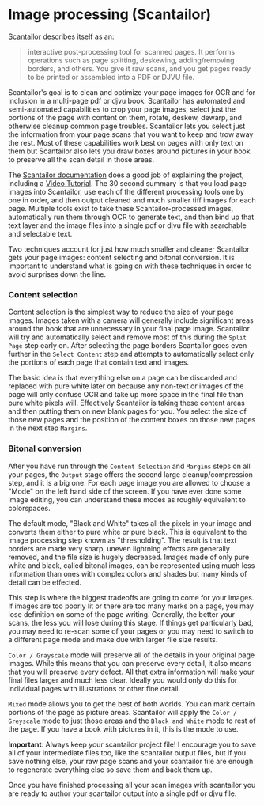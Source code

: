# Image processing (Scantailor)

[Scantailor](http://scantailor.org/) describes itself as an:

 > interactive post-processing tool for scanned pages. It performs operations such as page splitting, deskewing, adding/removing borders, and others. You give it raw scans, and you get pages ready to be printed or assembled into a PDF or DJVU file. 

Scantailor's goal is to clean and optimize your page images for OCR and for inclusion in a multi-page pdf or djvu book. Scantailor has automated and semi-automated capabilities to crop your page images, select just the portions of the page with content on them, rotate, deskew, dewarp, and otherwise cleanup common page troubles. Scantailor lets you select just the information from your page scans that you want to keep and trow away the rest. Most of these capabilities work best on pages with only text on them but Scantailor also lets you draw boxes around pictures in your book to preserve all the scan detail in those areas.

The [Scantailor documentation](https://github.com/scantailor/scantailor/wiki) does a good job of explaining the project, including a [Video Tutorial](http://vimeo.com/12524529). The 30 second summary is that you load page images into Scantailor, use each of the different processing tools one by one in order, and then output cleaned and much smaller tiff images for each page. Multiple tools exist to take these Scantailor-processed images, automatically run them through OCR to generate text, and then bind up that text layer and the image files into a single pdf or djvu file with searchable and selectable text.

Two techniques account for just how much smaller and cleaner Scantailor gets your page images: content selecting and bitonal conversion. It is important to understand what is going on with these techniques in order to avoid surprises down the line.

### Content selection

Content selection is the simplest way to reduce the size of your page images. Images taken with a camera will generally include significant areas around the book that are unnecessary in your final page image. Scantailor will try and automatically select and remove most of this during the `Split Page` step early on. After selecting the page borders Scantailor goes even further in the `Select Content` step and attempts to automatically select only the portions of each page that contain text and images.

The basic idea is that everything else on a page can be discarded and replaced with pure white later on because any non-text or images of the page will only confuse OCR and take up more space in the final file than pure white pixels will. Effectively Scantailor is taking these content areas and then putting them on new blank pages for you. You select the size of those new pages and the position of the content boxes on those new pages in the next step `Margins`.

### Bitonal conversion

After you have run through the `Content Selection` and `Margins` steps on all your pages, the `Output` stage offers the second large cleanup/compression step, and it is a big one. For each page image you are allowed to choose a "Mode" on the left hand side of the screen. If you have ever done some image editing, you can understand these modes as roughly equivalent to colorspaces.

The default mode, "Black and White" takes all the pixels in your image and converts them either to pure white or pure black. This is equivalent to the image processing step known as "thresholding". The result is that text borders are made very sharp, uneven lightning effects are generally removed, and the file size is hugely decreased. Images made of only pure white and black, called bitonal images, can be represented using much less information than ones with complex colors and shades but many kinds of detail can be effected.

This step is where the biggest tradeoffs are going to come for your images. If images are too poorly lit or there are too many marks on a page, you may lose definition on some of the page writing. Generally, the better your scans, the less you will lose during this stage. If things get particularly bad, you may need to re-scan some of your pages or you may need to switch to a different page mode and make due with larger file size results.  

`Color / Grayscale` mode will preserve all of the details in your original page images. While this means that you can preserve every detail, it also means that you will preserve every defect. All that extra information will make your final files larger and much less clear. Ideally you would only do this for individual pages with illustrations or other fine detail.

`Mixed` mode allows you to get the best of both worlds. You can mark certain portions of the page as picture areas. Scantailor will apply the `Color / Greyscale` mode to just those areas and the `Black and White` mode to rest of the page. If you have a book with pictures in it, this is the mode to use.

**Important**: Always keep your scantailor project file! I encourage you to save all of your intermediate files too, like the scantailor output files, but if you save nothing else, your raw page scans and your scantailor file are enough to regenerate everything else so save them and back them up.

Once you have finished processing all your scan images with scantailor you are ready to author your scantailor output into a single pdf or djvu file. 
